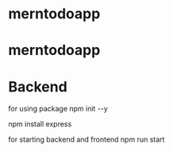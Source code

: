 # merntodoapp
# merntodoapp

# Backend
for using package
npm init --y

npm install express

for starting backend and frontend 
npm run start


